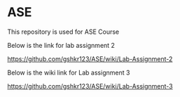 # ASE
This repository is used for ASE Course

Below is the link for lab assignment 2

https://github.com/gshkr123/ASE/wiki/Lab-Assignment-2

Below is the wiki link for Lab assignment 3

https://github.com/gshkr123/ASE/wiki/Lab-Assignment-3
